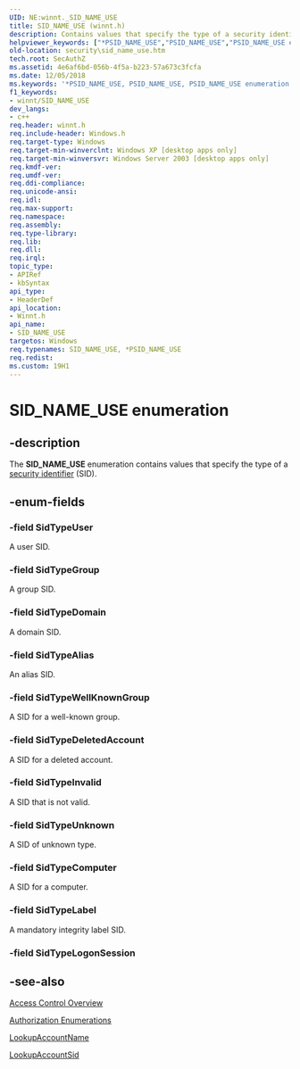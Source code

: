 ```yaml
---
UID: NE:winnt._SID_NAME_USE
title: SID_NAME_USE (winnt.h)
description: Contains values that specify the type of a security identifier (SID).helpviewer_keywords: ["*PSID_NAME_USE","PSID_NAME_USE","PSID_NAME_USE enumeration pointer [Security]","SID_NAME_USE","SID_NAME_USE enumeration [Security]","SidTypeAlias","SidTypeComputer","SidTypeDeletedAccount","SidTypeDomain","SidTypeGroup","SidTypeInvalid","SidTypeLabel","SidTypeUnknown","SidTypeUser","SidTypeWellKnownGroup","_win32_sid_name_use_str","security.sid_name_use","winnt/PSID_NAME_USE","winnt/SID_NAME_USE","winnt/SidTypeAlias","winnt/SidTypeComputer","winnt/SidTypeDeletedAccount","winnt/SidTypeDomain","winnt/SidTypeGroup","winnt/SidTypeInvalid","winnt/SidTypeLabel","winnt/SidTypeUnknown","winnt/SidTypeUser","winnt/SidTypeWellKnownGroup"]
old-location: security\sid_name_use.htm
tech.root: SecAuthZ
ms.assetid: 4e6af6bd-056b-4f5a-b223-57a673c3fcfa
ms.date: 12/05/2018
ms.keywords: '*PSID_NAME_USE, PSID_NAME_USE, PSID_NAME_USE enumeration pointer [Security], SID_NAME_USE, SID_NAME_USE enumeration [Security], SidTypeAlias, SidTypeComputer, SidTypeDeletedAccount, SidTypeDomain, SidTypeGroup, SidTypeInvalid, SidTypeLabel, SidTypeUnknown, SidTypeUser, SidTypeWellKnownGroup, _win32_sid_name_use_str, security.sid_name_use, winnt/PSID_NAME_USE, winnt/SID_NAME_USE, winnt/SidTypeAlias, winnt/SidTypeComputer, winnt/SidTypeDeletedAccount, winnt/SidTypeDomain, winnt/SidTypeGroup, winnt/SidTypeInvalid, winnt/SidTypeLabel, winnt/SidTypeUnknown, winnt/SidTypeUser, winnt/SidTypeWellKnownGroup'
f1_keywords:
- winnt/SID_NAME_USE
dev_langs:
- c++
req.header: winnt.h
req.include-header: Windows.h
req.target-type: Windows
req.target-min-winverclnt: Windows XP [desktop apps only]
req.target-min-winversvr: Windows Server 2003 [desktop apps only]
req.kmdf-ver: 
req.umdf-ver: 
req.ddi-compliance: 
req.unicode-ansi: 
req.idl: 
req.max-support: 
req.namespace: 
req.assembly: 
req.type-library: 
req.lib: 
req.dll: 
req.irql: 
topic_type:
- APIRef
- kbSyntax
api_type:
- HeaderDef
api_location:
- Winnt.h
api_name:
- SID_NAME_USE
targetos: Windows
req.typenames: SID_NAME_USE, *PSID_NAME_USE
req.redist: 
ms.custom: 19H1
---
```


# SID_NAME_USE enumeration


## -description


The <b>SID_NAME_USE</b> enumeration contains values that specify the type of a <a href="https://docs.microsoft.com/windows/desktop/SecGloss/s-gly">security identifier</a> (SID).


## -enum-fields




### -field SidTypeUser

A user SID.


### -field SidTypeGroup

A group SID.


### -field SidTypeDomain

A domain SID.


### -field SidTypeAlias

An alias SID.


### -field SidTypeWellKnownGroup

A SID for a well-known group.


### -field SidTypeDeletedAccount

A SID for a deleted account.


### -field SidTypeInvalid

A SID that is not valid.


### -field SidTypeUnknown

A SID of unknown type.


### -field SidTypeComputer

A SID for a computer.


### -field SidTypeLabel

A mandatory integrity label SID.


### -field SidTypeLogonSession




## -see-also




<a href="https://docs.microsoft.com/windows/desktop/SecAuthZ/access-control">Access Control Overview</a>



<a href="https://docs.microsoft.com/windows/desktop/SecAuthZ/authorization-enumerations">Authorization Enumerations</a>



<a href="https://docs.microsoft.com/windows/desktop/api/winbase/nf-winbase-lookupaccountnamea">LookupAccountName</a>



<a href="https://docs.microsoft.com/windows/desktop/api/winbase/nf-winbase-lookupaccountsida">LookupAccountSid</a>
 

 

